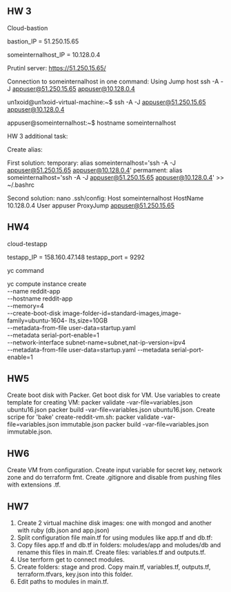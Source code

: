 ## HW 3

Cloud-bastion

bastion_IP = 51.250.15.65

someinternalhost_IP = 10.128.0.4

Prutinl server:
https://51.250.15.65/


Connection to someinternalhost in one command:
Using Jump host
ssh -A -J appuser@51.250.15.65 appuser@10.128.0.4

un1xoid@un1xoid-virtual-machine:~$ ssh -A -J appuser@51.250.15.65 appuser@10.128.0.4

appuser@someinternalhost:~$ hostname
someinternalhost


HW 3 additional task:

Create alias:

First solution:
temporary: alias someinternalhost='ssh -A -J appuser@51.250.15.65 appuser@10.128.0.4'
permament: alias someinternalhost='ssh -A -J appuser@51.250.15.65 appuser@10.128.0.4' >> ~/.bashrc

Second solution:
nano .ssh/config: 
Host someinternalhost 
HostName 10.128.0.4 
User appuser 
ProxyJump appuser@51.250.15.65

## HW4

cloud-testapp

testapp_IP = 158.160.47.148
testapp_port = 9292

yc command

yc compute instance create \
--name reddit-app \
--hostname reddit-app \
--memory=4 \
--create-boot-disk image-folder-id=standard-images,image-family=ubuntu-1604-
lts,size=10GB \
--metadata-from-file user-data=startup.yaml \
--metadata serial-port-enable=1 \
--network-interface subnet-name=subnet,nat-ip-version=ipv4 \
--metadata-from-file user-data=startup.yaml
--metadata serial-port-enable=1 


## HW5 

Create boot disk with Packer. Get boot disk for VM. Use variables to create template for creating VM: packer validate -var-file=variables.json ubuntu16.json packer build -var-file=variables.json ubuntu16.json.
Create scripe for 'bake' create-reddit-vm.sh: packer validate -var-file=variables.json immutable.json packer build -var-file=variables.json immutable.json.

## HW6

Create VM from configuration. Create input variable for secret key, network zone and do terraform fmt. Create .gitignore and disable from pushing files with extensions .tf.

## HW7

 1. Create 2 virtual machine disk images: one with mongod and another with ruby (db.json and app.json)
 2. Split configuration file main.tf for using modules like app.tf and db.tf:
 3. Copy files app.tf and db.tf in folders: moludes/app and moludes/db and rename this files in main.tf. Create files: variables.tf and outputs.tf.
 4. Use terrform get to connect modules.
 5. Create folders: stage and prod. Copy main.tf, variables.tf, outputs.tf, terraform.tfvars, key.json into this folder.
 6. Edit paths to modules in main.tf.
